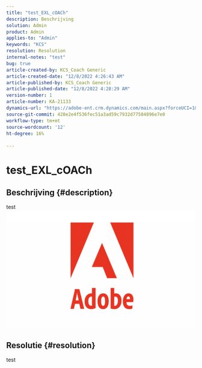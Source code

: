 ```yaml
---
title: "test_EXL_cOACh"
description: Beschrijving
solution: Admin
product: Admin
applies-to: "Admin"
keywords: "KCS"
resolution: Resolution
internal-notes: "test"
bug: true
article-created-by: KCS_Coach Generic
article-created-date: "12/8/2022 4:26:43 AM"
article-published-by: KCS_Coach Generic
article-published-date: "12/8/2022 4:28:29 AM"
version-number: 1
article-number: KA-21133
dynamics-url: "https://adobe-ent.crm.dynamics.com/main.aspx?forceUCI=1&pagetype=entityrecord&etn=knowledgearticle&id=d8f53782-b076-ed11-81aa-6045bd006d92"
source-git-commit: 428e2e4f536fec51a3ad59c7932d77584896e7e0
workflow-type: tm+mt
source-wordcount: '12'
ht-degree: 16%

---
```


# test_EXL_cOACh

## Beschrijving {#description}

test![](assets/___128271ba-b076-ed11-81aa-6045bd006d92___.png)

## Resolutie {#resolution}


test

